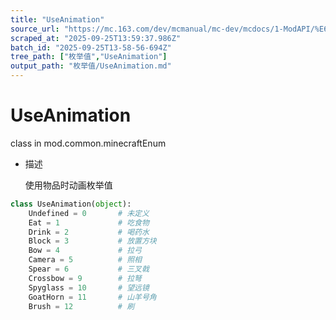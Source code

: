 ```yaml
---
title: "UseAnimation"
source_url: "https://mc.163.com/dev/mcmanual/mc-dev/mcdocs/1-ModAPI/%E6%9E%9A%E4%B8%BE%E5%80%BC/UseAnimation.html"
scraped_at: "2025-09-25T13:59:37.986Z"
batch_id: "2025-09-25T13-58-56-694Z"
tree_path: ["枚举值","UseAnimation"]
output_path: "枚举值/UseAnimation.md"
---
```


#  UseAnimation

class in mod.common.minecraftEnum

*   描述
    
    使用物品时动画枚举值
    

```python
class UseAnimation(object):
	Undefined = 0  		# 未定义
	Eat = 1				# 吃食物
	Drink = 2			# 喝药水
	Block = 3			# 放置方块
	Bow = 4				# 拉弓
	Camera = 5			# 照相
	Spear = 6			# 三叉戟
	Crossbow = 9		# 拉弩
	Spyglass = 10		# 望远镜
	GoatHorn = 11		# 山羊号角
	Brush = 12			# 刷


```